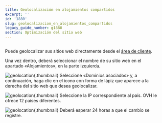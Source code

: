 ```yaml
---
title: Geolocalización en alojamientos compartidos
excerpt: ''
id: '1880'
slug: geolocalizacion_en_alojamientos_compartidos
legacy_guide_number: g1880
section: Optimización del sitio web
---
```



## 
Puede geolocalizar sus sitios web directamente desde el [área de cliente](https://www.ovh.com/auth/?action=gotomanager&from=https://www.ovh.es/&ovhSubsidiary=es).

Una vez dentro, deberá seleccionar el nombre de su sitio web en el apartado «Alojamientos», en la parte izquierda.

![geolocation](images/2792.png){.thumbnail}
Seleccione «Dominios asociados» y, a continuación, haga clic en el icono con forma de lápiz que aparece a la derecha del sitio web que desea geolocalizar.

![geolocation](images/2793.png){.thumbnail}
Seleccione la IP correspondiente al país. OVH le ofrece 12 países diferentes.

![geolocation](images/2794.png){.thumbnail}
Deberá esperar 24 horas a que el cambio se registre.

